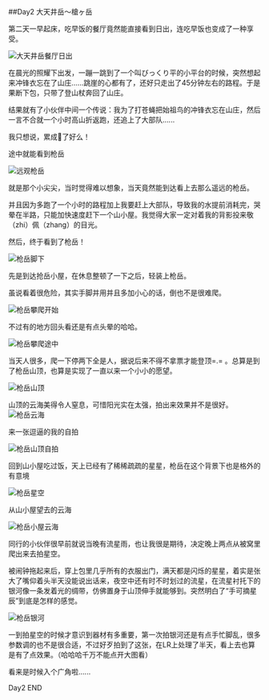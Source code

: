 ##Day2 大天井岳〜槍ヶ岳

第二天一早起床，吃早饭的餐厅竟然能直接看到日出，连吃早饭也变成了一种享受。

![大天井岳餐厅日出](http://7xkbc7.com1.z0.glb.clouddn.com/%E5%A4%A7%E5%A4%A9%E4%BA%95%E5%B2%B3%E9%A4%90%E5%8E%85%E6%97%A5%E5%87%BA.JPG)

在晨光的照耀下出发，一蹦一跳到了一个叫びっくり平的小平台的时候，突然想起来冲锋衣忘在了山庄......跳崖的心都有了，还好只走出了45分钟左右的路程。于是果断下包，只带了登山杖奔回了山庄。

结果就有了小伙伴中间一个传说：我为了打苍蝇把始祖鸟的冲锋衣忘在山庄，然后一言不合就一个小时高山折返跑，还追上了大部队......

我只想说，累成🐶了好么！

途中就能看到枪岳

![远观枪岳](http://7xkbc7.com1.z0.glb.clouddn.com/%E8%BF%9C%E8%A7%82%E6%9E%AA%E5%B2%B3.JPG)

就是那个小尖尖，当时觉得难以想象，当天竟然能到达看上去那么遥远的枪岳。

并且因为多跑了一个小时的路程加上我要赶上大部队，导致我的水提前消耗完，哭晕在半路，只能加快速度赶下一个山小屋。我觉得大家一定对着我的背影投来敬（zhi）佩（zhang）的目光。

然后，终于看到了枪岳！

![枪岳脚下](http://7xkbc7.com1.z0.glb.clouddn.com/%E6%9E%AA%E5%B2%B3%E4%BB%B0%E6%8B%8D3.JPG)

先是到达抢岳小屋，在休息整顿了一下之后，轻装上枪岳。

虽说看着很危险，其实手脚并用并且多加小心的话，倒也不是很难爬。

![枪岳攀爬开始](http://7xkbc7.com1.z0.glb.clouddn.com/%E6%9E%AA%E5%B2%B3%E4%BB%B0%E6%8B%8D2.jpg)

不过有的地方回头看还是有点头晕的哈哈。

![枪岳攀爬途中](http://7xkbc7.com1.z0.glb.clouddn.com/%E6%9E%AA%E5%B2%B3%E6%94%80%E7%88%AC.JPG)

当天人很多，爬一下停两下全是人，据说后来不得不拿票才能登顶=.=
。总算是到了枪岳山顶，也算是实现了一直以来一个小小的愿望。

![枪岳山顶](http://7xkbc7.com1.z0.glb.clouddn.com/%E6%8A%A2%E5%B2%B3%E5%B1%B1%E9%A1%B6.JPG)

山顶的云海美得令人窒息，可惜阳光实在太强，拍出来效果并不是很好。
![枪岳云海](http://7xkbc7.com1.z0.glb.clouddn.com/%E6%9E%AA%E5%B2%B3%E4%BA%91%E6%B5%B7.JPG)

来一张逗逼的我的自拍

![枪岳山顶自拍](http://7xkbc7.com1.z0.glb.clouddn.com/%E6%8A%A2%E5%B2%B3%E8%87%AA%E6%8B%8D.JPG)

回到山小屋吃过饭，天上已经有了稀稀疏疏的星星，枪岳在这个背景下也是格外的有意境

![枪岳星空](http://7xkbc7.com1.z0.glb.clouddn.com/%E6%9E%AA%E5%B2%B3%E4%B8%8E%E6%98%9F%E7%A9%BA.JPG)

从山小屋望去的云海

![枪岳小屋云海](http://7xkbc7.com1.z0.glb.clouddn.com/%E6%9E%AA%E5%B2%B3%E5%B1%B1%E5%BA%84%E4%BA%91%E6%B5%B7.JPG)

同行的小伙伴很早前就说当晚有流星雨，也让我很是期待，决定晚上两点从被窝里爬出来去拍星空。

被闹钟拖起来后，穿上包里几乎所有的衣服出门，满天都是闪烁的星星，着实是张大了嘴仰着头半天没能说出话来，夜空中还有时不时划过的流星，在流星衬托下的银河像一条发着光的绸带，仿佛置身于山顶伸手就能够到。突然明白了“手可摘星辰”到底是怎样的感觉。

![枪岳银河](http://7xkbc7.com1.z0.glb.clouddn.com/%E6%9E%AA%E5%B2%B3%E9%93%B6%E6%B2%B3.JPG)

一到拍星空的时候才意识到器材有多重要，第一次拍银河还是有点手忙脚乱，很多参数调的也不是很合适，不过好歹拍到了这张，在LR上处理了半天，看上去也算是有了点效果。（哈哈哈千万不能点开大图看）

看来是时候入个广角啦......

Day2 END